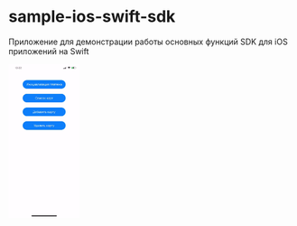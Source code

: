 # sample-ios-swift-sdk
Приложение для демонстрации работы основных функций SDK для iOS приложений на Swift

<img src="/swift_init_pay.gif" width="25%" height="25%"/>
